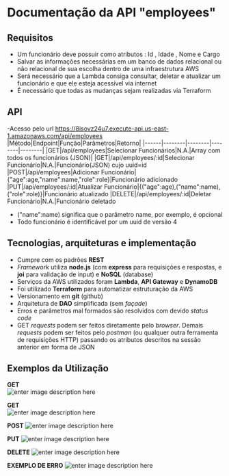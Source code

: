 # Documentação da API "employees"

## Requisitos
-   Um funcionário deve possuir como atributos : Id , Idade , Nome e Cargo  
-   Salvar as informações necessárias em um banco de dados relacional ou não relacional de sua escolha dentro de uma infraestrutura AWS  
-   Será necessário que a Lambda consiga consultar, deletar e atualizar um funcionário e que ele esteja acessível via internet
-   É necessário que todas as mudanças sejam realizadas via Terraform

## API
-Acesso pelo url https://8isovz24u7.execute-api.us-east-1.amazonaws.com/api/employees
|Método|Endpoint|Função|Parâmetros|Retorno|
|------|--------|--------|--------|--------|
|GET|/api/employees|Selecionar Funcionários|N.A.|Array com todos os funcionários (JSON)|
|GET|/api/employees/:id|Selecionar Funcionário|N.A.|Funcionário(JSON) cujo uuid=id
|POST|/api/employees|Adicionar Funcionário|{"age":age,"name":name,"role":role}|Funcionário adicionado
|PUT|/api/employees/:id|Atualizar Funcionário|{("age":age),("name":name),("role":role)}|Funcionário atualizado
|DELETE|/api/employees/:id|Deletar Funcionário|N.A.|Funcionário deletado

 - ("name":name) significa que o parâmetro name, por exemplo, é opcional
 - Todo funcionário é identificável por um uuid de versão 4
 
## Tecnologias, arquiteturas e implementação
- Cumpre com os padrões **REST**
- *Framework* utiliza **node.js** (com **express** para requisições e respostas, e **joi** para validação de input) e **NoSQL** (database)
- Serviços da AWS utilizados foram **Lambda**, **API Gateway** e **DynamoDB**
- Foi utilizado **Terraform** para automatizar estruturação da AWS
- Versionamento em **git** (github)
- Arquitetura de **DAO** simplificada (sem *façade*)
- Erros e parâmetros mal formados são resolvidos com devido *status code*
- GET *requests* podem ser feitos diretamente pelo *browser*. Demais *requests* podem ser feitos pelo *postman* (ou qualquer outra ferramenta de requisições HTTP) passando os atributos descritos na sessão anterior em forma de JSON

## Exemplos da Utilização
**GET**\
![enter image description here](https://i.imgur.com/KcEFMXR.png)

**GET**\
![enter image description here](https://i.imgur.com/qx2cKvm.png)

**POST**
![enter image description here](https://i.imgur.com/48DDAAs.png)

**PUT**
![enter image description here](https://i.imgur.com/DLWA2OR.png)

**DELETE**
![enter image description here](https://i.imgur.com/FoyOCTw.png)

**EXEMPLO DE ERRO**
![enter image description here](https://i.imgur.com/F8I4d9z.png)
